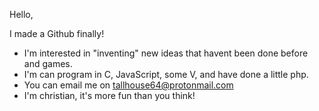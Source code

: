 Hello, 

I made a Github finally!
- I'm interested in "inventing" new ideas that havent been done before and games.
- I'm can program in C, JavaScript, some V, and have done a little php.
- You can email me on tallhouse64@protonmail.com
- I'm christian, it's more fun than you think!

<!---
tallHouse64/tallHouse64 is a ✨ special ✨ repository because its `README.md` (this file) appears on your GitHub profile.
You can click the Preview link to take a look at your changes.
--->
